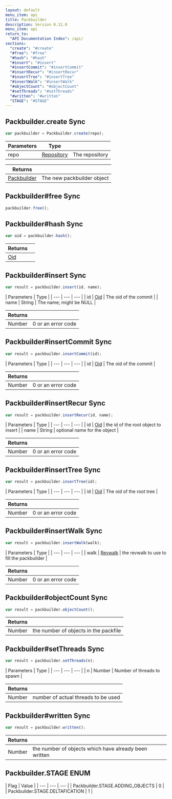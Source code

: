 ```yaml
---
layout: default
menu_item: api
title: Packbuilder
description: Version 0.12.0
menu_item: api
return_to:
  "API Documentation Index": /api/
sections:
  "create": "#create"
  "#free": "#free"
  "#hash": "#hash"
  "#insert": "#insert"
  "#insertCommit": "#insertCommit"
  "#insertRecur": "#insertRecur"
  "#insertTree": "#insertTree"
  "#insertWalk": "#insertWalk"
  "#objectCount": "#objectCount"
  "#setThreads": "#setThreads"
  "#written": "#written"
  "STAGE": "#STAGE"
---
```


## <a name="create"></a><span>Packbuilder.</span>create <span class="tags"><span class="sync">Sync</span></span>

```js
var packbuilder = Packbuilder.create(repo);
```

| Parameters | Type |   |
| --- | --- | --- |
| repo | [Repository](/api/repository/) | The repository |

| Returns |  |
| --- | --- |
| [Packbuilder](/api/packbuilder/) | The new packbuilder object |

## <a name="free"></a><span>Packbuilder#</span>free <span class="tags"><span class="sync">Sync</span></span>

```js
packbuilder.free();
```

## <a name="hash"></a><span>Packbuilder#</span>hash <span class="tags"><span class="sync">Sync</span></span>

```js
var oid = packbuilder.hash();
```

| Returns |  |
| --- | --- |
| [Oid](/api/oid/) |  |

## <a name="insert"></a><span>Packbuilder#</span>insert <span class="tags"><span class="sync">Sync</span></span>

```js
var result = packbuilder.insert(id, name);
```

| Parameters | Type |
| --- | --- | --- |
| id | [Oid](/api/oid/) | The oid of the commit |
| name | String | The name; might be NULL |

| Returns |  |
| --- | --- |
| Number |  0 or an error code |

## <a name="insertCommit"></a><span>Packbuilder#</span>insertCommit <span class="tags"><span class="sync">Sync</span></span>

```js
var result = packbuilder.insertCommit(id);
```

| Parameters | Type |
| --- | --- | --- |
| id | [Oid](/api/oid/) | The oid of the commit |

| Returns |  |
| --- | --- |
| Number |  0 or an error code |

## <a name="insertRecur"></a><span>Packbuilder#</span>insertRecur <span class="tags"><span class="sync">Sync</span></span>

```js
var result = packbuilder.insertRecur(id, name);
```

| Parameters | Type |
| --- | --- | --- |
| id | [Oid](/api/oid/) | the id of the root object to insert |
| name | String | optional name for the object |

| Returns |  |
| --- | --- |
| Number |  0 or an error code |

## <a name="insertTree"></a><span>Packbuilder#</span>insertTree <span class="tags"><span class="sync">Sync</span></span>

```js
var result = packbuilder.insertTree(id);
```

| Parameters | Type |
| --- | --- | --- |
| id | [Oid](/api/oid/) | The oid of the root tree |

| Returns |  |
| --- | --- |
| Number |  0 or an error code |

## <a name="insertWalk"></a><span>Packbuilder#</span>insertWalk <span class="tags"><span class="sync">Sync</span></span>

```js
var result = packbuilder.insertWalk(walk);
```

| Parameters | Type |
| --- | --- | --- |
| walk | [Revwalk](/api/revwalk/) | the revwalk to use to fill the packbuilder |

| Returns |  |
| --- | --- |
| Number |  0 or an error code |

## <a name="objectCount"></a><span>Packbuilder#</span>objectCount <span class="tags"><span class="sync">Sync</span></span>

```js
var result = packbuilder.objectCount();
```

| Returns |  |
| --- | --- |
| Number |  the number of objects in the packfile |

## <a name="setThreads"></a><span>Packbuilder#</span>setThreads <span class="tags"><span class="sync">Sync</span></span>

```js
var result = packbuilder.setThreads(n);
```

| Parameters | Type |
| --- | --- | --- |
| n | Number | Number of threads to spawn |

| Returns |  |
| --- | --- |
| Number |  number of actual threads to be used |

## <a name="written"></a><span>Packbuilder#</span>written <span class="tags"><span class="sync">Sync</span></span>

```js
var result = packbuilder.written();
```

| Returns |  |
| --- | --- |
| Number |  the number of objects which have already been written |

## <a name="STAGE"></a><span>Packbuilder.</span>STAGE <span class="tags"><span class="enum">ENUM</span></span>

| Flag | Value |
| --- | --- | --- |
| <span>Packbuilder.STAGE.</span>ADDING_OBJECTS | 0 |
| <span>Packbuilder.STAGE.</span>DELTAFICATION | 1 |

